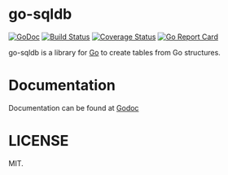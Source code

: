 # go-sqldb
[![GoDoc](https://img.shields.io/badge/godoc-reference-blue.svg?style=flat)](https://godoc.org/github.com/cosiner/go-sqldb) 
[![Build Status](https://travis-ci.org/cosiner/go-sqldb.svg?branch=master&style=flat)](https://travis-ci.org/cosiner/go-sqldb)
[![Coverage Status](https://coveralls.io/repos/github/cosiner/go-sqldb/badge.svg?style=flat)](https://coveralls.io/github/cosiner/go-sqldb)
[![Go Report Card](https://goreportcard.com/badge/github.com/cosiner/go-sqldb?style=flat)](https://goreportcard.com/report/github.com/cosiner/go-sqldb)

go-sqldb is a library for [Go](https://golang.org) to create tables from Go structures. 

# Documentation
Documentation can be found at [Godoc](https://godoc.org/github.com/cosiner/go-sqldb)

# LICENSE
MIT.
